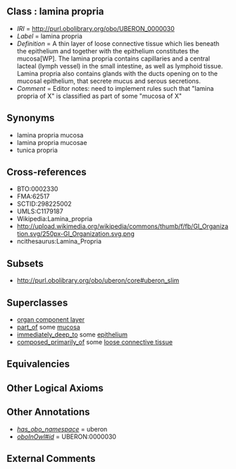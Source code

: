
## Class : lamina propria

 * *IRI* = http://purl.obolibrary.org/obo/UBERON_0000030
 * *Label* = lamina propria
 * *Definition* = A thin layer of loose connective tissue which lies beneath the epithelium and together with the epithelium constitutes the mucosa[WP]. The lamina propria contains capillaries and a central lacteal (lymph vessel) in the small intestine, as well as lymphoid tissue. Lamina propria also contains glands with the ducts opening on to the mucosal epithelium, that secrete mucus and serous secretions.
 * *Comment* = Editor notes: need to implement rules such that "lamina propria of X" is classified as part of some "mucosa of X"

## Synonyms

 * lamina propria mucosa
 * lamina propria mucosae
 * tunica propria

## Cross-references

 * BTO:0002330
 * FMA:62517
 * SCTID:298225002
 * UMLS:C1179187
 * Wikipedia:Lamina_propria
 * http://upload.wikimedia.org/wikipedia/commons/thumb/f/fb/GI_Organization.svg/250px-GI_Organization.svg.png
 * ncithesaurus:Lamina_Propria

## Subsets

 * http://purl.obolibrary.org/obo/uberon/core#uberon_slim

## Superclasses

 * [organ component layer](../../UBERON/23/UBERON_0004923.md)
 * [part_of](../../BFO/50/BFO_0000050.md) some [mucosa](../../UBERON/44/UBERON_0000344.md)
 * [immediately_deep_to](../../BSPO/07/BSPO_0001107.md) some [epithelium](../../UBERON/83/UBERON_0000483.md)
 * [composed_primarily_of](../../UBREL/02/UBREL_0000002.md) some [loose connective tissue](../../UBERON/25/UBERON_0011825.md)

## Equivalencies


## Other Logical Axioms


## Other Annotations

 * *[has_obo_namespace](../../ce/oboInOwl#hasOBONamespace.md)* = uberon
 * *[oboInOwl#id](../../id/oboInOwl#id.md)* = UBERON:0000030

## External Comments

